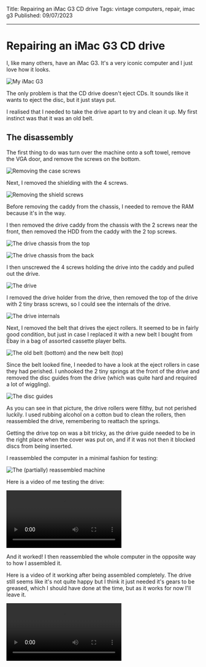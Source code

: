Title: Repairing an iMac G3 CD drive
Tags: vintage computers, repair, imac g3
Published: 09/07/2023

---
# Repairing an iMac G3 CD drive

I, like many others, have an iMac G3. It's a very iconic computer and I just love how it looks.

![My iMac G3](static/images/imac_g3_cd/front.jpg)

The only problem is that the CD drive doesn't eject CDs. It sounds like it wants to eject the disc, but it just stays put.

I realised that I needed to take the drive apart to try and clean it up. My first instinct was that it was an old belt.

## The disassembly

The first thing to do was turn over the machine onto a soft towel, remove the VGA door, and remove the screws on the bottom.

![Removing the case screws](static/images/imac_g3_cd/removed_case.jpg)

Next, I removed the shielding with the 4 screws.

![Removing the shield screws](static/images/imac_g3_cd/removed_shield.jpg)

Before removing the caddy from the chassis, I needed to remove the RAM because it's in the way.

I then removed the drive caddy from the chassis with the 2 screws near the front, then removed the HDD from the caddy with the 2 top screws.

![The drive chassis from the top](static/images/imac_g3_cd/caddy_top.jpg)

![The drive chassis from the back](static/images/imac_g3_cd/caddy_side.jpg)

I then unscrewed the 4 screws holding the drive into the caddy and pulled out the drive.

![The drive](static/images/imac_g3_cd/removed_drive.jpg)

I removed the drive holder from the drive, then removed the top of the drive with 2 tiny brass screws, so I could see the internals of the drive.

![The drive internals](static/images/imac_g3_cd/removed_drive_top.jpg)

Next, I removed the belt that drives the eject rollers. It seemed to be in fairly good condition, but just in case I replaced it with a new belt I bought from Ebay in a bag of assorted cassette player belts.

![The old belt (bottom) and the new belt (top)](static/images/imac_g3_cd/belts.jpg)

Since the belt looked fine, I needed to have a look at the eject rollers in case they had perished. I unhooked the 2 tiny springs at the front of the drive and removed the disc guides from the drive (which was quite hard and required a lot of wiggling).

![The disc guides](static/images/imac_g3_cd/removed_guides.jpg)

As you can see in that picture, the drive rollers were filthy, but not perished luckily. I used rubbing alcohol on a cotton bud to clean the rollers, then reassembled the drive, remembering to reattach the springs.

Getting the drive top on was a bit tricky, as the drive guide needed to be in the right place when the cover was put on, and if it was not then it blocked discs from being inserted.

I reassembled the computer in a minimal fashion for testing:

![The (partially) reassembled machine](static/images/imac_g3_cd/test_setup.jpg)

Here is a video of me testing the drive:

<video controls>
	<source src="static/images/imac_g3_cd/working.mp4" type="video/mp4">
	Your browser does not support the video tag.
</video>

And it worked! I then reassembled the whole computer in the opposite way to how I assembled it.

Here is a video of it working after being assembled completely. The drive still seems like it's not quite happy but I think it just needed it's gears to be greased, which I should have done at the time, but as it works for now I'll leave it.

<video controls>
	<source src="static/images/imac_g3_cd/working_assembled.mp4" type="video/mp4">
	Your browser does not support the video tag.
</video>